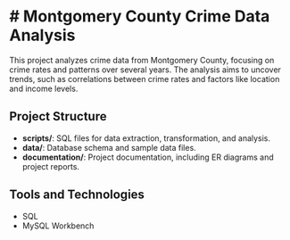 # # Montgomery County Crime Data Analysis

This project analyzes crime data from Montgomery County, focusing on crime rates and patterns over several years. The analysis aims to uncover trends, such as correlations between crime rates and factors like location and income levels.

## Project Structure
- **scripts/**: SQL files for data extraction, transformation, and analysis.
- **data/**: Database schema and sample data files.
- **documentation/**: Project documentation, including ER diagrams and project reports.

## Tools and Technologies
- SQL
- MySQL Workbench

